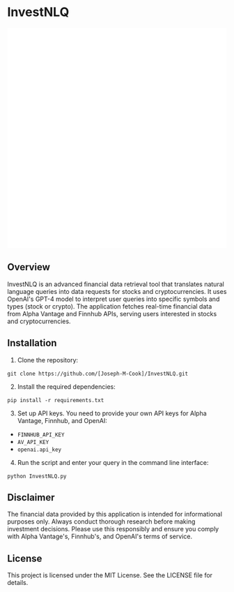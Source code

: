 # InvestNLQ
<div align="center">
  <img src ="https://github.com/Joseph-M-Cook/InvestNLQ/blob/64f8f1038cd300a89d5a45d8f814282c14076c7e/NLQ_Logo.png"
</div>
<div align="left">
  
## Overview
InvestNLQ is an advanced financial data retrieval tool that translates natural language queries into data requests for stocks and cryptocurrencies. It uses OpenAI's GPT-4 model to interpret user queries into specific symbols and types (stock or crypto). The application fetches real-time financial data from Alpha Vantage and Finnhub APIs, serving users interested in stocks and cryptocurrencies.

## Installation
1. Clone the repository:
```
git clone https://github.com/[Joseph-M-Cook]/InvestNLQ.git
```
2. Install the required dependencies:
```
pip install -r requirements.txt
```
3. Set up API keys. You need to provide your own API keys for Alpha Vantage, Finnhub, and OpenAI:
- `FINNHUB_API_KEY`
- `AV_API_KEY`
- `openai.api_key`
4. Run the script and enter your query in the command line interface:
```
python InvestNLQ.py
```
## Disclaimer
The financial data provided by this application is intended for informational purposes only. Always conduct thorough research before making investment decisions. Please use this responsibly and ensure you comply with Alpha Vantage's, Finnhub's, and OpenAI's terms of service.

## License
This project is licensed under the MIT License. See the LICENSE file for details.
